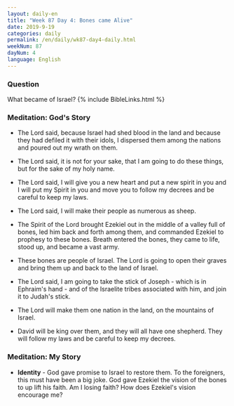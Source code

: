 ```yaml
---
layout: daily-en
title: "Week 87 Day 4: Bones came Alive"
date: 2019-9-19 
categories: daily
permalink: /en/daily/wk87-day4-daily.html
weekNum: 87
dayNum: 4
language: English
---
```


### Question     
What became of Israel? 
{% include BibleLinks.html %} 

### Meditation: God's Story   
+ The Lord said, because Israel had shed blood in the land and because they had defiled it with their idols, I dispersed them among the nations and poured out my wrath on them. 

+ The Lord said, it is not for your sake, that I am going to do these things, but for the sake of my holy name. 

+ The Lord said, I will give you a new heart and put a new spirit in you and I will put my Spirit in you and move you to follow my decrees and be careful to keep my laws. 

+ The Lord said, I will make their people as numerous as sheep. 

+ The Spirit of the Lord brought Ezekiel out in the middle of a valley full of bones, led him back and forth among them, and commanded Ezekiel to prophesy to these bones. Breath entered the bones, they came to life, stood up, and became a vast army. 
+ These bones are people of Israel. The Lord is going to open their graves and bring them up and back to the land of Israel. 

+ The Lord said, I am going to take the stick of Joseph - which is in Ephraim's hand - and of the Israelite tribes associated with him, and join it to Judah's stick. 

+ The Lord will make them one nation in the land, on the mountains of Israel. 

+ David will be king over them, and they will all have one shepherd. They will follow my laws and be careful to keep my decrees. 

### Meditation: My Story   
+ **Identity** - God gave promise to Israel to restore them. To the foreigners, this must have been a big joke. God gave Ezekiel the vision of the bones to up lift his faith. Am I losing faith? How does Ezekiel's vision encourage me? 
